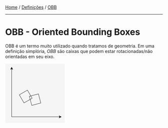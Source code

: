 [Home](../README.md#home) / [Definições](../README.md#definitions) / [OBB](./OBB.md#obb)

___

<h1 id="obb">OBB - Oriented Bounding Boxes</h1>

OBB é um termo muito utilizado quando tratamos de geometria. Em uma definição simplória, *OBB* são caixas que podem estar rotacionadas/não orientadas em seu eixo.

![](./assets/OBB.png)
